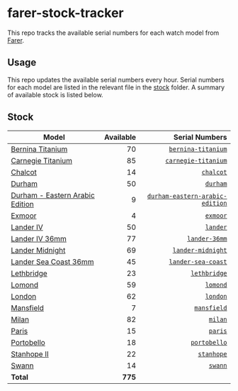 # farer-stock-tracker

This repo tracks the available serial numbers for each watch model from [Farer](https://farer.com).

## Usage

This repo updates the available serial numbers every hour. Serial numbers for each model are listed in the relevant file in the [stock](./stock) folder. A summary of available stock is listed below.

## Stock

| Model | Available | Serial Numbers |
| ----- | --------: | -------------: |
| [Bernina Titanium](https://usd.farer.com/products/bernina-titanium) | 70 | [`bernina-titanium`](./stock/bernina-titanium) |
| [Carnegie Titanium](https://usd.farer.com/products/carnegie-titanium) | 85 | [`carnegie-titanium`](./stock/carnegie-titanium) |
| [Chalcot](https://usd.farer.com/products/chalcot) | 14 | [`chalcot`](./stock/chalcot) |
| [Durham](https://usd.farer.com/products/durham) | 50 | [`durham`](./stock/durham) |
| [Durham - Eastern Arabic Edition](https://usd.farer.com/products/durham-eastern-arabic-edition) | 9 | [`durham-eastern-arabic-edition`](./stock/durham-eastern-arabic-edition) |
| [Exmoor](https://usd.farer.com/products/exmoor) | 4 | [`exmoor`](./stock/exmoor) |
| [Lander IV](https://usd.farer.com/products/lander) | 50 | [`lander`](./stock/lander) |
| [Lander IV 36mm](https://usd.farer.com/products/lander-36mm) | 77 | [`lander-36mm`](./stock/lander-36mm) |
| [Lander Midnight](https://usd.farer.com/products/lander-midnight) | 69 | [`lander-midnight`](./stock/lander-midnight) |
| [Lander Sea Coast 36mm](https://usd.farer.com/products/lander-sea-coast) | 45 | [`lander-sea-coast`](./stock/lander-sea-coast) |
| [Lethbridge](https://usd.farer.com/products/lethbridge) | 23 | [`lethbridge`](./stock/lethbridge) |
| [Lomond](https://usd.farer.com/products/lomond) | 59 | [`lomond`](./stock/lomond) |
| [London](https://usd.farer.com/products/london) | 62 | [`london`](./stock/london) |
| [Mansfield](https://usd.farer.com/products/mansfield) | 7 | [`mansfield`](./stock/mansfield) |
| [Milan](https://usd.farer.com/products/milan) | 82 | [`milan`](./stock/milan) |
| [Paris](https://usd.farer.com/products/paris) | 15 | [`paris`](./stock/paris) |
| [Portobello](https://usd.farer.com/products/portobello) | 18 | [`portobello`](./stock/portobello) |
| [Stanhope II](https://usd.farer.com/products/stanhope) | 22 | [`stanhope`](./stock/stanhope) |
| [Swann](https://usd.farer.com/products/swann) | 14 | [`swann`](./stock/swann) |
| **Total** | **775** | |
